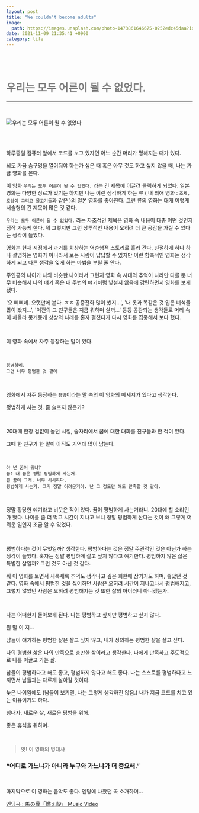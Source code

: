 ```yaml
---
layout: post
title: "We couldn't become adults"
image:
  path: https://images.unsplash.com/photo-1473861646675-0252edc45daa?ixid=MnwxMjA3fDB8MHxwaG90by1wYWdlfHx8fGVufDB8fHx8&ixlib=rb-1.2.1&auto=format&fit=crop&w=1170&q=80
date: 2021-11-09 21:35:41 +0900
category: life
---
```


<br>
<br>

# <span style="color:gray">우리는 모두 어른이 될 수 없었다.</span>

---

<br>

![우리는 모두 어른이 될 수 없었다](https://user-images.githubusercontent.com/79234473/140851469-86da9e96-4bbf-4db1-bb2f-a711d65ef12a.jpg)

<br>
<br>

하루종일 컴퓨터 앞에서 코드를 보고 있자면 어느 순간 머리가 멍해지는 때가 있다.

뇌도 가끔 숨구멍을 열어줘야 하는가 싶은 때 혹은 아무 것도 하고 싶지 않을 때, 나는 가끔 영화를 본다.

이 영화 `우리는 모두 어른이 될 수 없었다.` 라는 긴 제목에 이끌려 클릭하게 되었다. 일본 영화는 다양한 장르가 있기는 하지만 나는 이런 생각하게 하는 류 ( 내 최애 영화 : `조제, 호랑이 그리고 물고기들`과 같은 )의 일본 영화를 좋아한다. 그런 류의 영화는 대개 이렇게 서술형의 긴 제목이 많은 것 같다.

`우리는 모두 어른이 될 수 없었다.` 라는 자조적인 제목은 영화 속 내용이 대충 어떤 것인지 짐작 가능케 한다. 뭐 그렇지만 그런 상투적인 내용이 오히려 더 큰 공감을 가질 수 있다는 생각이 들었다.

영화는 현재 시점에서 과거를 회상하는 역순행적 스토리로 흘러 간다. 친절하게 하나 하나 설명하는 영화가 아니라서 보는 사람이 답답할 수 있지만 이런 함축적인 영화는 생각하게 되고 다른 생각을 잊게 하는 마법을 부릴 줄 안다.

주인공의 나이가 나와 비슷한 나이라서 그런지 영화 속 시대의 추억이 나라만 다를 뿐 너무 비슷해서 나의 얘기 혹은 내 주변의 얘기처럼 낯설지 않음에 감탄하면서 영화를 보게 됐다.

'오 삐삐네. 오랫만에 본다. ㅎㅎ 공중전화 많이 썼지...', '내 옷과 똑같은 것 입은 녀석들 많이 봤지...', '이전의 그 친구들은 지금 뭐하며 살까...' 등등 공감되는 생각들로 머리 속이 차올라 뭉개뭉개 상상의 나래를 혼자 펼쳤다가 다시 영화를 집중해서 보다 했다.

<br>

이 영화 속에서 자주 등장하는 말이 있다.

<br>

`평범하네.`<br>
`그건 너무 평범한 것 같아`

<br>

영화에서 자주 등장하는 `평범`이라는 말 속의 이 영화의 메세지가 있다고 생각한다.

평범하게 사는 것. 좀 슬프지 않은가?

<br>

20대때 한창 겁없이 놀던 시절, 술자리에서 꿈에 대한 대화를 친구들과 한 적이 있다.

그때 한 친구가 한 말이 아직도 기억에 많이 남는다.

<br>

`야 넌 꿈이 뭐냐?`<br>
`꿈? 내 꿈은 정말 평범하게 사는거.`<br>
`뭔 꿈이 그래. 너무 시시하다.`<br>
`평범하게 사는거. 그거 정말 어려운거야. 난 그 정도만 해도 만족할 것 같아.`<br>

<br>

정말 황당한 얘기라고 비웃은 적이 있다. 꿈이 평범하게 사는거라니. 20대에 할 소리인가 했다. 나이를 좀 더 먹고 시간이 지나고 보니 정말 평범하게 산다는 것이 왜 그렇게 어려운 일인지 조금 알 수 있었다.

<br>

평범하다는 것이 무엇일까? 생각한다. 평범하다는 것은 정말 주관적인 것은 아닌가 하는 생각이 들었다. 혹자는 정말 평범하게 살고 싶지 않다고 얘기한다. 평범하지 않은 삶은 특별한 삶일까? 그런 것도 아닌 것 같다.

뭐 이 영화를 보면서 새록새록 추억도 생각나고 깊은 회한에 잠기기도 하며, 좋았던 것 같다.
영화 속에서 평범한 것을 싫어하던 사람은 오히려 시간이 지나고나서 평범해지고, 그렇지 않았던 사람은 오히려 평범해지는 것 또한 삶의 아이러니 아니겠는가.

<br>

나는 어떠한지 돌아보게 된다. 나는 평범하고 싶지만 평범하고 싶지 않다.

뭔 말 이 지...

남들이 얘기하는 평범한 삶은 살고 싶지 않고, 내가 정의하는 평범한 삶을 살고 싶다.

나의 평범한 삶은 나의 만족으로 충만한 삶이라고 생각한다. 나에게 만족하고 주도적으로 나를 이끌고 가는 삶.

남들이 평범하다고 해도 좋고, 평범하지 않다고 해도 좋다. 나는 스스로를 평범하다고 느끼면서 남들과는 다르게 살아갈 것이다.

늦은 나이임에도 (남들이 보기엔, 나는 그렇게 생각하진 않음.) 내가 지금 코드를 치고 있는 이유이기도 하다.

힘내자. 새로운 삶, 새로운 평범을 위해.

좋은 휴식을 취하며.

<br>

> 앗! 이 영화의 명대사

### “어디로 가느냐가 아니라 누구와 가느냐가 더 중요해.”

<br>

마지막으로 이 영화는 음악도 좋다.
엔딩에 나왔던 곡 소개하며...

[엔딩곡 : 馬の骨「燃え殻」 Music Video](https://youtu.be/mDcqmvrmwMo)

<!-- <iframe width="640" height="360" src="https://www.youtube.com/embed/mDcqmvrmwMo" title="YouTube video player" frameborder="0" allow=" autoplay" allowfullscreen></iframe> -->
